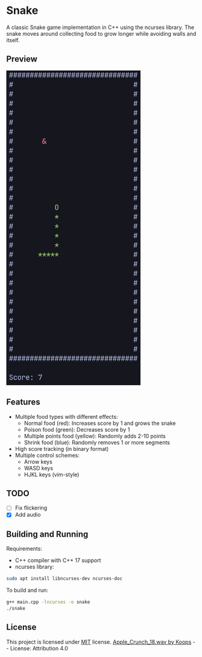 # Snake

A classic Snake game implementation in C++ using the ncurses library. The snake moves around collecting food to grow longer while avoiding walls and itself.

## Preview

![Preview of the game](./preview.png)

## Features

- Multiple food types with different effects:
  - Normal food (red): Increases score by 1 and grows the snake
  - Poison food (green): Decreases score by 1
  - Multiple points food (yellow): Randomly adds 2-10 points
  - Shrink food (blue): Randomly removes 1 or more segments
- High score tracking (in binary format)
- Multiple control schemes:
  - Arrow keys
  - WASD keys
  - HJKL keys (vim-style)

## TODO

- [ ] Fix flickering
- [x] Add audio

## Building and Running

Requirements:

- C++ compiler with C++ 17 support
- ncurses library:

```bash
sudo apt install libncurses-dev ncurses-doc
```

To build and run:

```bash
g++ main.cpp -lncurses -o snake
./snake
```

## License

This project is licensed under [MIT](LICENSE) license.
[Apple_Crunch_18.wav by Koops](https://freesound.org/s/20281/) -- License: Attribution 4.0

